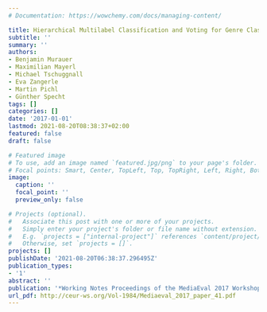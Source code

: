 ```yaml
---
# Documentation: https://wowchemy.com/docs/managing-content/

title: Hierarchical Multilabel Classification and Voting for Genre Classification
subtitle: ''
summary: ''
authors:
- Benjamin Murauer
- Maximilian Mayerl
- Michael Tschuggnall
- Eva Zangerle
- Martin Pichl
- Günther Specht
tags: []
categories: []
date: '2017-01-01'
lastmod: 2021-08-20T08:38:37+02:00
featured: false
draft: false

# Featured image
# To use, add an image named `featured.jpg/png` to your page's folder.
# Focal points: Smart, Center, TopLeft, Top, TopRight, Left, Right, BottomLeft, Bottom, BottomRight.
image:
  caption: ''
  focal_point: ''
  preview_only: false

# Projects (optional).
#   Associate this post with one or more of your projects.
#   Simply enter your project's folder or file name without extension.
#   E.g. `projects = ["internal-project"]` references `content/project/deep-learning/index.md`.
#   Otherwise, set `projects = []`.
projects: []
publishDate: '2021-08-20T06:38:37.296495Z'
publication_types:
- '1'
abstract: ''
publication: '*Working Notes Proceedings of the MediaEval 2017 Workshop*'
url_pdf: http://ceur-ws.org/Vol-1984/Mediaeval_2017_paper_41.pdf
---
```


